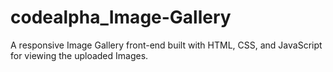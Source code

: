 # codealpha_Image-Gallery
A  responsive Image Gallery front-end built with HTML, CSS, and JavaScript for viewing the uploaded Images. 
